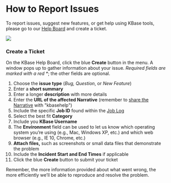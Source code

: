 # How to Report Issues

To report issues, suggest new features, or get help using KBase tools, please go to our [Help Board](support.md) and create a ticket. 

![](../.gitbook/assets/submitajiratickettohelpdesk.gif)

### Create a Ticket

On the KBase Help Board, click the blue **Create** button in the menu. A window pops up to gather information about your issue. _Required fields are marked with a red \*_; the other fields are optional. 

1. Choose the **issue type** \(_Bug,_ _Question_, or _New Feature_\)
2. Enter a **short summary**
3. Enter a longer **description** with more details
4. Enter the **URL of the affected Narrative** \(remember to [share the Narrative](../getting-started/narrative/share.md) with "kbasehelp"\)
5. Include the specific **Job ID** found within the [Job Log](job-log.md#job-browser)
6. Select the best fit **Category**
7. Include you **KBase Username**
8. The **Environment** field can be used to let us know which operating system you’re using \(e.g., Mac, Windows XP, etc.\) and which web browser \(e.g., IE 10, Chrome, etc.\)
9. **Attach files,** such as screenshots or small data files that demonstrate the problem
10. Include the **Incident Start and End Times** if applicable 
11. Click the blue **Create** button to submit your ticket

Remember, the more information provided about what went wrong, the more efficiently we’ll be able to reproduce and resolve the problem.

